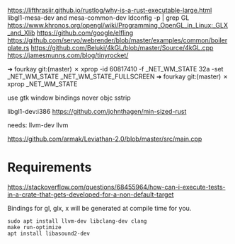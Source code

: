 https://lifthrasiir.github.io/rustlog/why-is-a-rust-executable-large.html
libgl1-mesa-dev and mesa-common-dev
ldconfig -p | grep GL
https://www.khronos.org/opengl/wiki/Programming_OpenGL_in_Linux:_GLX_and_Xlib
https://github.com/google/elfling
https://github.com/servo/webrender/blob/master/examples/common/boilerplate.rs
https://github.com/Beluki/4kGL/blob/master/Source/4kGL.cpp
https://jamesmunns.com/blog/tinyrocket/

➜  fourkay git:(master) ✗ xprop -id 60817410 -f _NET_WM_STATE 32a -set _NET_WM_STATE _NET_WM_STATE_FULLSCREEN
➜  fourkay git:(master) ✗ xprop _NET_WM_STATE                                                                


use gtk window bindings
nover objc sstrip

libgl1-dev:i386
https://github.com/johnthagen/min-sized-rust


needs:
llvm-dev
llvm

https://github.com/armak/Leviathan-2.0/blob/master/src/main.cpp

# Requirements
https://stackoverflow.com/questions/68455964/how-can-i-execute-tests-in-a-crate-that-gets-developed-for-a-non-default-target

Bindings for gl, glx, x will be generated at compile time for you.

```
sudo apt install llvm-dev libclang-dev clang
make run-optimize
apt install libasound2-dev
```
